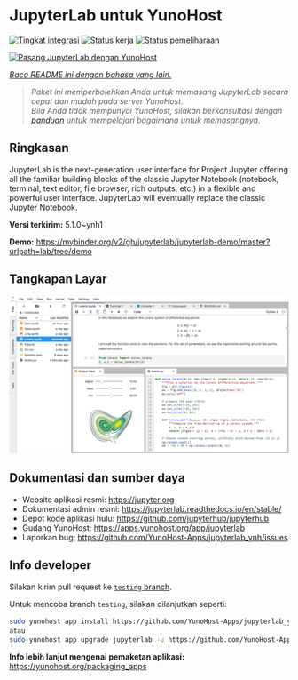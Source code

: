 <!--
N.B.: README ini dibuat secara otomatis oleh <https://github.com/YunoHost/apps/tree/master/tools/readme_generator>
Ini TIDAK boleh diedit dengan tangan.
-->

# JupyterLab untuk YunoHost

[![Tingkat integrasi](https://dash.yunohost.org/integration/jupyterlab.svg)](https://ci-apps.yunohost.org/ci/apps/jupyterlab/) ![Status kerja](https://ci-apps.yunohost.org/ci/badges/jupyterlab.status.svg) ![Status pemeliharaan](https://ci-apps.yunohost.org/ci/badges/jupyterlab.maintain.svg)

[![Pasang JupyterLab dengan YunoHost](https://install-app.yunohost.org/install-with-yunohost.svg)](https://install-app.yunohost.org/?app=jupyterlab)

*[Baca README ini dengan bahasa yang lain.](./ALL_README.md)*

> *Paket ini memperbolehkan Anda untuk memasang JupyterLab secara cepat dan mudah pada server YunoHost.*  
> *Bila Anda tidak mempunyai YunoHost, silakan berkonsultasi dengan [panduan](https://yunohost.org/install) untuk mempelajari bagaimana untuk memasangnya.*

## Ringkasan

JupyterLab is the next-generation user interface for Project Jupyter offering all the familiar building blocks of the classic Jupyter Notebook (notebook, terminal, text editor, file browser, rich outputs, etc.) in a flexible and powerful user interface. JupyterLab will eventually replace the classic Jupyter Notebook.


**Versi terkirim:** 5.1.0~ynh1

**Demo:** <https://mybinder.org/v2/gh/jupyterlab/jupyterlab-demo/master?urlpath=lab/tree/demo>

## Tangkapan Layar

![Tangkapan Layar pada JupyterLab](./doc/screenshots/jupyterlab.png)

## Dokumentasi dan sumber daya

- Website aplikasi resmi: <https://jupyter.org>
- Dokumentasi admin resmi: <https://jupyterlab.readthedocs.io/en/stable/>
- Depot kode aplikasi hulu: <https://github.com/jupyterhub/jupyterhub>
- Gudang YunoHost: <https://apps.yunohost.org/app/jupyterlab>
- Laporkan bug: <https://github.com/YunoHost-Apps/jupyterlab_ynh/issues>

## Info developer

Silakan kirim pull request ke [`testing` branch](https://github.com/YunoHost-Apps/jupyterlab_ynh/tree/testing).

Untuk mencoba branch `testing`, silakan dilanjutkan seperti:

```bash
sudo yunohost app install https://github.com/YunoHost-Apps/jupyterlab_ynh/tree/testing --debug
atau
sudo yunohost app upgrade jupyterlab -u https://github.com/YunoHost-Apps/jupyterlab_ynh/tree/testing --debug
```

**Info lebih lanjut mengenai pemaketan aplikasi:** <https://yunohost.org/packaging_apps>
